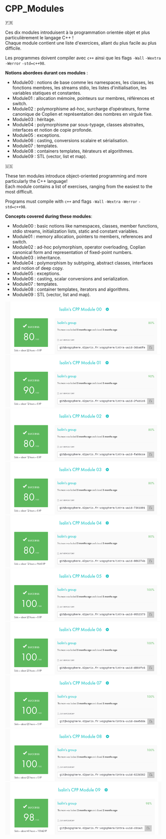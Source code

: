 # CPP_Modules

🇫🇷

Ces dix modules introduisent à la programmation orientée objet et plus particulièrement le langage C++ !  
Chaque module contient une liste d'exercices, allant du plus facile au plus difficile.

Les programmes doivent compiler avec `c++` ainsi que les flags `-Wall` `-Wextra` `-Werror` `-std=c++98`.

__Notions abordees durant ces modules__ :

* Module00 : notions de base comme les namespaces, les classes, les fonctions membres, les streams stdio, les listes d’initialisation, les variables statiques et constantes.
* Module01 : allocation mémoire, pointeurs sur membres, références et switch.
* Module02 : polymorphisme ad-hoc, surcharge d’opérateurs, forme canonique de Coplien et représentation des nombres en virgule fixe.
* Module03 : héritage.
* Module04 : polymorphisme par sous-typage, classes abstraites, interfaces et notion de copie profonde.
* Module05 : exceptions.
* Module06 : casting, conversions scalaire et sérialisation.
* Module07 : templates.
* Module08 : containers templates, itérateurs et algorithmes.
* Module09 : STL (vector, list et map).

🇺🇸

These ten modules introduce object-oriented programming and more particularly the C++ language!  
Each module contains a list of exercises, ranging from the easiest to the most difficult.

Programs must compile with `c++` and flags `-Wall` `-Wextra` `-Werror` `-std=c++98`.

__Concepts covered during these modules__:

* Module00 : basic notions like namespaces, classes, member functions, stdio streams, initialization lists, static and constant variables.
* Module01 : memory allocation, pointers to members, references and switch.
* Module02 : ad-hoc polymorphism, operator overloading, Coplian canonical form and representation of fixed-point numbers.
* Module03 : inheritance.
* Module04 : polymorphism by subtyping, abstract classes, interfaces and notion of deep copy.
* Module05 : exceptions.
* Module06 : casting, scalar conversions and serialization.
* Module07 : templates.
* Module08 : container templates, iterators and algorithms.
* Module09 : STL (vector, list and map).

![Rating](./Module00/rating.png)
![Rating](./Module01/rating.png)
![Rating](./Module02/rating.png)
![Rating](./Module03/rating.png)
![Rating](./Module04/rating.png)
![Rating](./Module05/rating.png)
![Rating](./Module06/rating.png)
![Rating](./Module07/rating.png)
![Rating](./Module08/rating.png)
![Rating](./Module09/rating.png)
